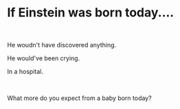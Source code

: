 <h1> If Einstein was born today....</h1>

<br>

He woudn't have discovered anything.

He would've been crying.

In a hospital.

<br>

What more do you expect from a baby born today?


<br>
